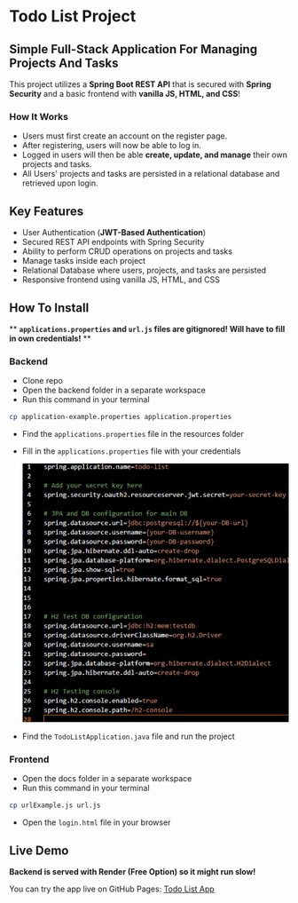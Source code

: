 # Todo List Project

## Simple Full-Stack Application For Managing Projects And Tasks

This project utilizes a **Spring Boot REST API** that is secured with **Spring Security** and a basic frontend with **vanilla JS, HTML, and CSS**!

### How It Works

- Users must first create an account on the register page.
- After registering, users will now be able to log in.
- Logged in users will then be able **create, update, and manage** their own projects and tasks.
- All Users' projects and tasks are persisted in a relational database and retrieved upon login.

## Key Features

- User Authentication (**JWT-Based Authentication**)
- Secured REST API endpoints with Spring Security
- Ability to perform CRUD operations on projects and tasks
- Manage tasks inside each project
- Relational Database where users, projects, and tasks are persisted
- Responsive frontend using vanilla JS, HTML, and CSS

## How To Install

\*\* **`applications.properties` and `url.js` files are gitignored! Will have to fill in own credentials!** \*\*

### Backend

- Clone repo
- Open the backend folder in a separate workspace
- Run this command in your terminal

```bash
cp application-example.properties application.properties
```

- Find the `applications.properties` file in the resources folder
- Fill in the `applications.properties` file with your credentials

  ![application.properties screenshot](./images/image.png)

- Find the `TodoListApplication.java` file and run the project

### Frontend

- Open the docs folder in a separate workspace
- Run this command in your terminal

```bash
cp urlExample.js url.js
```

- Open the `login.html` file in your browser

## Live Demo

**Backend is served with Render (Free Option) so it might run slow!**

You can try the app live on GitHub Pages:
[Todo List App](https://jhairs2.github.io/java-todo-list/)
